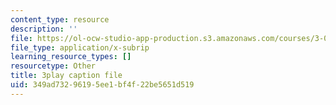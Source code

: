 ```yaml
---
content_type: resource
description: ''
file: https://ol-ocw-studio-app-production.s3.amazonaws.com/courses/3-091sc-introduction-to-solid-state-chemistry-fall-2010/349ad73296195ee1bf4f22be5651d519_Fg78tInX5Vg.vtt
file_type: application/x-subrip
learning_resource_types: []
resourcetype: Other
title: 3play caption file
uid: 349ad732-9619-5ee1-bf4f-22be5651d519
---
```

